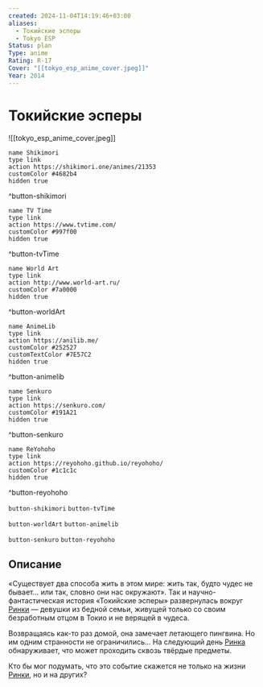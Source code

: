 ```yaml
---
created: 2024-11-04T14:19:46+03:00
aliases:
  - Токийские эсперы
  - Tokyo ESP
Status: plan
Type: anime
Rating: R-17
Cover: "[[tokyo_esp_anime_cover.jpeg]]"
Year: 2014
---
```


# Токийские эсперы

![[tokyo_esp_anime_cover.jpeg]]

```button
name Shikimori
type link
action https://shikimori.one/animes/21353
customColor #4682b4
hidden true
```
^button-shikimori

```button
name TV Time
type link
action https://www.tvtime.com/
customColor #997f00
hidden true
```
^button-tvTime

```button
name World Art
type link
action http://www.world-art.ru/
customColor #7a0000
hidden true
```
^button-worldArt

```button
name AnimeLib
type link
action https://anilib.me/
customColor #252527
customTextColor #7E57C2
hidden true
```
^button-animelib

```button
name Senkuro
type link
action https://senkuro.com/
customColor #191A21
hidden true
```
^button-senkuro

```button
name ReYohoho
type link
action https://reyohoho.github.io/reyohoho/
customColor #1c1c1c
hidden true
```
^button-reyohoho

`button-shikimori` `button-tvTime`

`button-worldArt` `button-animelib`

`button-senkuro` `button-reyohoho`

## Описание

«Существует два способа жить в этом мире: жить так, будто чудес не бывает... или так, словно они нас окружают». Так и научно-фантастическая история «Токийские эсперы» развернулась вокруг [Ринки](https://shikimori.one/characters/33265-rinka-urushiba) — девушки из бедной семьи, живущей только со своим безработным отцом в Токио и не верящей в чудеса.

Возвращаясь как-то раз домой, она замечает летающего пингвина. Но им одним странности не ограничились... На следующий день [Ринка](https://shikimori.one/characters/33265-rinka-urushiba) обнаруживает, что может проходить сквозь твёрдые предметы.

Кто бы мог подумать, что это событие скажется не только на жизни [Ринки](https://shikimori.one/characters/33265-rinka-urushiba), но и на других?
